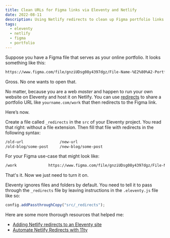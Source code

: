 ```yaml
---
title: Clean URLs for Figma links via Eleventy and Netlify
date: 2022-08-11
description: Using Netlify redirects to clean up Figma portfolio links.
tags:
  - eleventy
  - netlify
  - figma
  - portfolio
---
```


Suppose you have a Figma file that serves as your online portfolio. It looks something like this:

```txt
https://www.figma.com/file/gnziUDsg08y4397dgz/File-Name-%E2%80%A2-Portfolio?node-id=2%4B517
```

Gross.
No one wants to open that.

No matter, because you are a web _master_ and happen to run your own website on Eleventy and host it on Netlify. You can use [redirects](https://docs.netlify.com/routing/redirects/) to share a portfolio URL like `yourname.com/work` that then redirects to the Figma link.

Here’s now.

Create a file called `_redirects` in the `src` of your Eleventy project.
You read that right: without a file extension. Then fill that file with redirects in the following syntax:

```txt
/old-url                /new-url
/old-blog/some-post     /new-blog/some-post
```

For your Figma use-case that might look like:

```txt
/work              https://www.figma.com/file/gnziUDsg08y4397dgz/File-Name-%E2%80%A2-Portfolio?node-id=2%4B517
```

That's it.
Now we just need to turn it on.

Eleventy ignores files and folders by default.
You need to tell it to pass through the `_redirects` file by leaving instructions in the `.eleventy.js` file like so:

```js
config.addPassthroughCopy("src/_redirects");
```

Here are some more thorough resources that helped me:

- [Adding Netlify redirects to an Eleventy site](https://daily-dev-tips.com/posts/adding-netlify-redirects-to-an-eleventy-site/)
- [Automate Netlify Redirects with 11ty](https://www.aleksandrhovhannisyan.com/blog/eleventy-netlify-redirects/)
